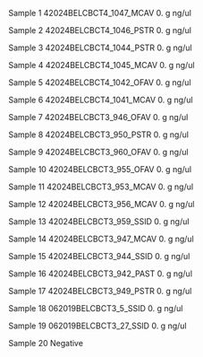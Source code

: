 Sample 1
42024BELCBCT4_1047_MCAV
	 0. g
	 ng/ul

Sample 2
42024BELCBCT4_1046_PSTR
	 0. g
	 ng/ul
	 
Sample 3
42024BELCBCT4_1044_PSTR
	 0. g
	 ng/ul
	 
Sample 4
42024BELCBCT4_1045_MCAV
	 0. g
	 ng/ul
	 
Sample 5
42024BELCBCT4_1042_OFAV
	 0. g
	 ng/ul
	 
Sample 6
42024BELCBCT4_1041_MCAV
	 0. g
	 ng/ul
	 
Sample 7
42024BELCBCT3_946_OFAV
	 0. g
	 ng/ul
	 
Sample 8
42024BELCBCT3_950_PSTR
	 0. g
	 ng/ul
	 
Sample 9
42024BELCBCT3_960_OFAV
	 0. g
	 ng/ul
	 
Sample 10
42024BELCBCT3_955_OFAV
	 0. g
	 ng/ul
	 
Sample 11
42024BELCBCT3_953_MCAV
	 0. g
	 ng/ul
	 
Sample 12
42024BELCBCT3_956_MCAV
	 0. g
	 ng/ul
	 
Sample 13
42024BELCBCT3_959_SSID
	 0. g
	 ng/ul
	 
Sample 14
42024BELCBCT3_947_MCAV
	 0. g
	 ng/ul
	 
Sample 15
42024BELCBCT3_944_SSID
	 0. g
	 ng/ul
	 
Sample 16
42024BELCBCT3_942_PAST
	 0. g
	 ng/ul
	 
Sample 17
42024BELCBCT3_949_PSTR
	 0. g
	 ng/ul
	 
Sample 18
062019BELCBCT3_5_SSID
	 0. g
	 ng/ul
	 
Sample 19
062019BELCBCT3_27_SSID
	 0. g
	 ng/ul
	 
Sample 20
Negative